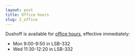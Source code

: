 ```yaml
---
layout: post
title: Office hours
slug: 2_office
---
```


Dushoff is available for [office hours](/office.html), effective immediately:
* Mon 9:00-9:50 in LSB-332
* Wed 11:30-12:20 in LSB-332

